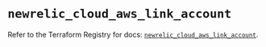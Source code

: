# `newrelic_cloud_aws_link_account`

Refer to the Terraform Registry for docs: [`newrelic_cloud_aws_link_account`](https://registry.terraform.io/providers/newrelic/newrelic/3.57.0/docs/resources/cloud_aws_link_account).
